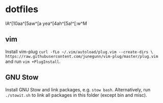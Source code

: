 # dotfiles
IA^[10aa^[5aw^[a yea^[4ah^[5a!^[:w^M

## vim
Install vim-plug `curl -fLo ~/.vim/autoload/plug.vim --create-dirs \
    https://raw.githubusercontent.com/junegunn/vim-plug/master/plug.vim`
and run `vim +PlugInstall`.

## GNU Stow
Install GNU Stow and link packages, e.g. `stow bash`. Alternatively, run
`./stowit.sh` to link all packages in this folder (except bin and misc).
